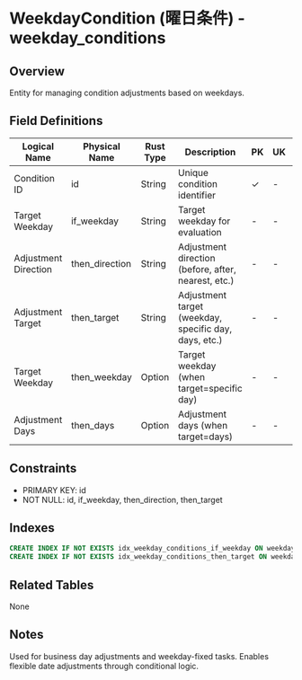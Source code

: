 # WeekdayCondition (曜日条件) - weekday_conditions

## Overview
Entity for managing condition adjustments based on weekdays.

## Field Definitions

| Logical Name | Physical Name | Rust Type | Description | PK | UK | NN | Default Value | Foreign Key | PostgreSQL Type | SQLite Type | TypeScript Type |
|--------------|---------------|-----------|-------------|----|----|----|---------------|-------------|-----------------|-------------|-----------------|
| Condition ID | id | String | Unique condition identifier | ✓ | - | ✓ | - | - | UUID | TEXT | string |
| Target Weekday | if_weekday | String | Target weekday for evaluation | - | - | ✓ | - | - | TEXT | TEXT | string |
| Adjustment Direction | then_direction | String | Adjustment direction (before, after, nearest, etc.) | - | - | ✓ | - | - | TEXT | TEXT | string |
| Adjustment Target | then_target | String | Adjustment target (weekday, specific day, days, etc.) | - | - | ✓ | - | - | TEXT | TEXT | string |
| Target Weekday | then_weekday | Option<String> | Target weekday (when target=specific day) | - | - | - | NULL | - | TEXT | TEXT | string \| null |
| Adjustment Days | then_days | Option<i32> | Adjustment days (when target=days) | - | - | - | NULL | - | INTEGER | INTEGER | number \| null |

## Constraints
- PRIMARY KEY: id
- NOT NULL: id, if_weekday, then_direction, then_target

## Indexes
```sql
CREATE INDEX IF NOT EXISTS idx_weekday_conditions_if_weekday ON weekday_conditions(if_weekday);
CREATE INDEX IF NOT EXISTS idx_weekday_conditions_then_target ON weekday_conditions(then_target);
```

## Related Tables
None

## Notes
Used for business day adjustments and weekday-fixed tasks. Enables flexible date adjustments through conditional logic.

